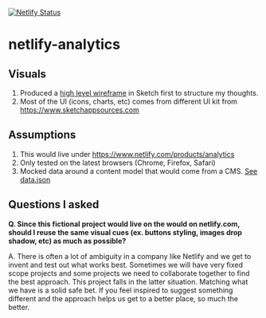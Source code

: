 [![Netlify Status](https://api.netlify.com/api/v1/badges/e471d9a2-7e27-4a50-841a-45b61da1265a/deploy-status)](https://app.netlify.com/sites/stupefied-williams-152b2a/deploys)

# netlify-analytics

## Visuals
1. Produced a [high level wireframe](https://user-images.githubusercontent.com/51401041/58946824-b5e1fd80-8754-11e9-9ecf-d86fc53853c2.jpg) in Sketch first to structure my thoughts. 
2. Most of the UI (icons, charts, etc) comes from different UI kit from https://www.sketchappsources.com

## Assumptions
1. This would live under https://www.netlify.com/products/analytics
2. Only tested on the latest browsers (Chrome, Firefox, Safari)
3. Mocked data around a content model that would come from a CMS. [See data.json](https://github.com/SomeAnonymousPerson/netlify-analytics/blob/master/src/data/data.js)

## Questions I asked
**Q. Since this fictional project would live on the would on netlify.com, should I reuse the same visual cues (ex. buttons styling, images drop shadow, etc) as much as possible?**

A. There is often a lot of ambiguity in a company like Netlify and we get to invent and test out what works best.  Sometimes we will have very fixed scope projects and some projects we need to collaborate together to find the best approach.  This project falls in the latter situation.  Matching what we have is a solid safe bet.  If you feel inspired to suggest something different and the approach helps us get to a better place, so much the better.
